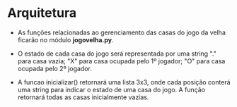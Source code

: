 # Arquitetura

* As funções relacionadas ao gerenciamento das casas do jogo da velha ficarão no módulo **jogovelha.py**.

* O estado de cada casa do jogo será representada por uma string "." para casa vazia; "X" para casa ocupada pelo 1º jogador; "O" para casa ocupada pelo 2º jogador.

* A funcao inicializar() retornará uma lista 3x3, onde cada posição conterá uma string para indicar o estado de uma casa do jogo. A função retornará todas as casas inicialmente vazias. 


